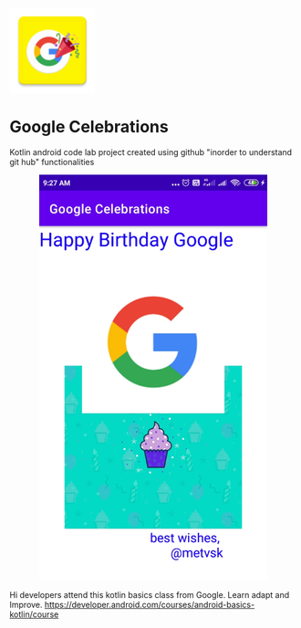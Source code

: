 <div align="left">
    <img src="/app/src/main/res/mipmap-xxhdpi/ic_launcher.png" width="150px"</img>
</div>

# Google Celebrations

Kotlin android code lab project created using github "inorder to understand git hub" functionalities



<div align="center">
    <img src="/screenshots/shot1.jpg" width="400px"</img>
</div>


Hi developers attend this kotlin basics class from Google.
Learn adapt and Improve.
https://developer.android.com/courses/android-basics-kotlin/course
